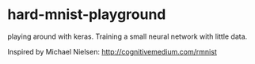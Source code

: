 # hard-mnist-playground
playing around with keras. Training a small neural network with little data.

Inspired by Michael Nielsen: http://cognitivemedium.com/rmnist 
